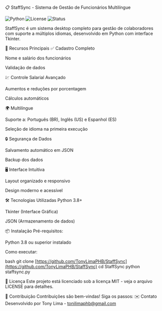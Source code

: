 📋 StaffSync - Sistema de Gestão de Funcionários Multilíngue

![Python](https://img.shields.io/badge/Python-3.8+-blue?logo=python)
![License](https://img.shields.io/badge/License-MIT-green)
![Status](https://img.shields.io/badge/status-em%20desenvolvimento-yellow)

StaffSync é um sistema desktop completo para gestão de colaboradores com suporte a múltiplos idiomas, desenvolvido em Python com interface Tkinter.

🌟 Recursos Principais
✅ Cadastro Completo

Nome e salário dos funcionários

Validação de dados

💹 Controle Salarial Avançado

Aumentos e reduções por porcentagem

Cálculos automáticos

🌍 Multilíngue

Suporte a: Português (BR), Inglês (US) e Espanhol (ES)

Seleção de idioma na primeira execução

🔒 Segurança de Dados

Salvamento automático em JSON

Backup dos dados

🖥️ Interface Intuitiva

Layout organizado e responsivo

Design moderno e acessível

🛠️ Tecnologias Utilizadas
Python 3.8+

Tkinter (Interface Gráfica)

JSON (Armazenamento de dados)

📦 Instalação
Pré-requisitos:

Python 3.8 ou superior instalado

Como executar:

bash
git clone [https://github.com/TonyLimaPHB/StaffSync](https://github.com/TonyLimaPHB/StaffSync)
cd StaffSync
python staffsync.py

📜 Licença
Este projeto está licenciado sob a licença MIT - veja o arquivo LICENSE para detalhes.

🤝 Contribuição
Contribuições são bem-vindas! Siga os passos:
✉️ Contato
Desenvolvido por Tony Lima - tonilimaphb@gmail.com
